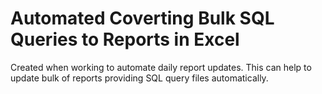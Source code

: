 # Automated Coverting Bulk SQL Queries to Reports in Excel

Created when working to automate daily report updates. This can help to update bulk of reports providing SQL query files automatically.
